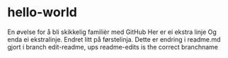 # hello-world
En øvelse for å bli skikkelig familièr med GitHub
Her er ei ekstra linje
Og enda ei ekstralinje. Endret litt på førstelinja.
Dette er endring i readme.md gjort i branch edit-readme, ups readme-edits is the correct branchname
